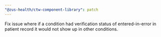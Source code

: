 ```yaml
---
"@zus-health/ctw-component-library": patch
---
```


Fix issue where if a condition had verification status of entered-in-error in patient record it would not show up in other conditions.
